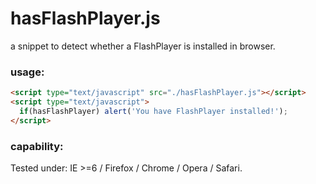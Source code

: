 # hasFlashPlayer.js

a snippet to detect whether a FlashPlayer is installed in browser.

### usage:

```html
<script type="text/javascript" src="./hasFlashPlayer.js"></script>
<script type="text/javascript">
  if(hasFlashPlayer) alert('You have FlashPlayer installed!');
</script>
```

### capability:

Tested under: IE >=6 / Firefox / Chrome / Opera / Safari.

